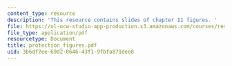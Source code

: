 ```yaml
---
content_type: resource
description: 'This resource contains slides of chapter 11 figures. '
file: https://ol-ocw-studio-app-production.s3.amazonaws.com/courses/res-6-004-principles-of-computer-system-design-an-introduction-spring-2009/3b6df7ee69d2064643f19fbfa871dee8_protection_figures.pdf
file_type: application/pdf
resourcetype: Document
title: protection_figures.pdf
uid: 3b6df7ee-69d2-0646-43f1-9fbfa871dee8
---
```

